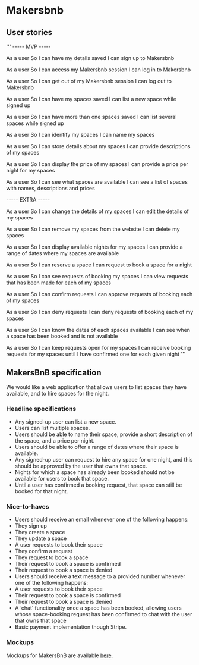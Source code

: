 # Makersbnb

## User stories

'''
----- MVP -----

As a user
So I can have my details saved
I can sign up to Makersbnb

As a user
So I can access my Makersbnb session
I can log in to Makersbnb

As a user
So I can get out of my Makersbnb session
I can log out to Makersbnb

As a user
So I can have my spaces saved
I can list a new space while signed up

As a user
So I can have more than one spaces saved
I can list several spaces while signed up

As a user
So I can identify my spaces
I can name my spaces

As a user
So I can store details about my spaces
I can provide descriptions of my spaces

As a user
So I can display the price of my spaces
I can provide a price per night for my spaces

As a user
So I can see what spaces are available
I can see a list of spaces with names, descriptions and prices

----- EXTRA -----

As a user
So I can change the details of my spaces
I can edit the details of my spaces

As a user
So I can remove my spaces from the website
I can delete my spaces

As a user
So I can display available nights for my spaces
I can provide a range of dates where my spaces are available

As a user
So I can reserve a space
I can request to book a space for a night

As a user
So I can see requests of booking my spaces
I can view requests that has been made for each of my spaces

As a user
So I can confirm requests
I can approve requests of booking each of my spaces

As a user
So I can deny requests
I can deny requests of booking each of my spaces

As a user
So I can know the dates of each spaces available
I can see when a space has been booked and is not available

As a user
So I can keep requests open for my spaces
I can receive booking requests for my spaces until I have confirmed one for each given night
'''

## MakersBnB specification

We would like a web application that allows users to list spaces they have available, and to hire spaces for the night.

### Headline specifications

- Any signed-up user can list a new space.
- Users can list multiple spaces.
- Users should be able to name their space, provide a short description of the space, and a price per night.
- Users should be able to offer a range of dates where their space is available.
- Any signed-up user can request to hire any space for one night, and this should be approved by the user that owns that space.
- Nights for which a space has already been booked should not be available for users to book that space.
- Until a user has confirmed a booking request, that space can still be booked for that night.

### Nice-to-haves

- Users should receive an email whenever one of the following happens:
 - They sign up
 - They create a space
 - They update a space
 - A user requests to book their space
 - They confirm a request
 - They request to book a space
 - Their request to book a space is confirmed
 - Their request to book a space is denied
- Users should receive a text message to a provided number whenever one of the following happens:
 - A user requests to book their space
 - Their request to book a space is confirmed
 - Their request to book a space is denied
- A ‘chat’ functionality once a space has been booked, allowing users whose space-booking request has been confirmed to chat with the user that owns that space
- Basic payment implementation though Stripe.

### Mockups

Mockups for MakersBnB are available [here](https://github.com/makersacademy/course/blob/main/makersbnb/makers_bnb_images/MakersBnB_mockups.pdf).
